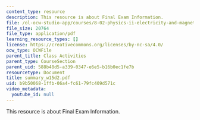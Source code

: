 ```yaml
---
content_type: resource
description: This resource is about Final Exam Information.
file: /ol-ocw-studio-app/courses/8-02-physics-ii-electricity-and-magnetism-spring-2007/b9b500681ffb06a4fc6179fc409d571c_summary_w15d2.pdf
file_size: 20764
file_type: application/pdf
learning_resource_types: []
license: https://creativecommons.org/licenses/by-nc-sa/4.0/
ocw_type: OCWFile
parent_title: Class Activities
parent_type: CourseSection
parent_uid: 588b48d5-a339-0347-e6e5-b16b0ec1fe7b
resourcetype: Document
title: summary_w15d2.pdf
uid: b9b50068-1ffb-06a4-fc61-79fc409d571c
video_metadata:
  youtube_id: null
---
```

This resource is about Final Exam Information.